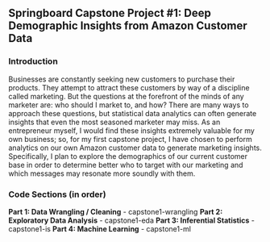 ## Springboard Capstone Project #1: Deep Demographic Insights from Amazon Customer Data

### Introduction
Businesses are constantly seeking new customers to purchase their products. They attempt to attract these customers by way of a discipline called marketing. But the questions at the forefront of the minds of any marketer are: who should I market to, and how? There are many ways to approach these questions, but statistical data analytics can often generate insights that even the most seasoned marketer may miss. As an entrepreneur myself, I would find these insights extremely valuable for my own business; so, for my first capstone project, I have chosen to perform analytics on our own Amazon customer data to generate marketing insights. Specifically, I plan to explore the demographics of our current customer base in order to determine better who to target with our marketing and which messages may resonate more soundly with them.

### Code Sections (in order)
**Part 1: Data Wrangling / Cleaning** - capstone1-wrangling
**Part 2: Exploratory Data Analysis** - capstone1-eda
**Part 3: Inferential Statistics** - capstone1-is
**Part 4: Machine Learning** - capstone1-ml